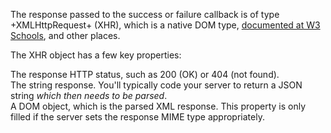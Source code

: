 The response passed to the success or failure callback is of type +XMLHttpRequest+ (XHR),
which is a native DOM type, <a href="http://www.w3schools.com/dom/dom_http.asp" target="_blank">documented at W3 Schools</a>, and other places.

The XHR object has a few key properties:

<div type="expander" caption="status">
The response HTTP status, such as 200 (OK) or 404 (not found).
</div>

<div type="expander" caption="responseText">
The string response. You'll typically code your server
to return a JSON string <em>which then needs to be parsed</em>.
</div>

<div type="expander" caption="responseXml">
A DOM object, which is the parsed XML response. This property is only filled if the server sets the response 
MIME type appropriately.
</div>